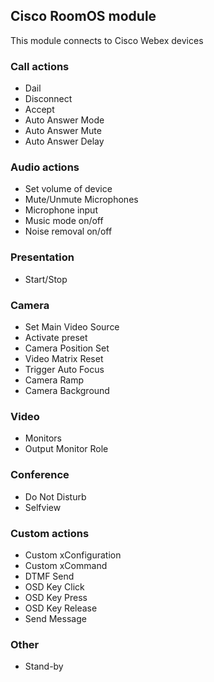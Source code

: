 ## Cisco RoomOS module

This module connects to Cisco Webex devices

### Call actions

- Dail
- Disconnect
- Accept
- Auto Answer Mode
- Auto Answer Mute
- Auto Answer Delay

### Audio actions

- Set volume of device
- Mute/Unmute Microphones
- Microphone input
- Music mode on/off
- Noise removal on/off

### Presentation

- Start/Stop

### Camera

- Set Main Video Source
- Activate preset
- Camera Position Set
- Video Matrix Reset
- Trigger Auto Focus
- Camera Ramp
- Camera Background

### Video

- Monitors
- Output Monitor Role

### Conference

- Do Not Disturb
- Selfview

### Custom actions

- Custom xConfiguration
- Custom xCommand
- DTMF Send
- OSD Key Click
- OSD Key Press
- OSD Key Release
- Send Message

### Other

- Stand-by
